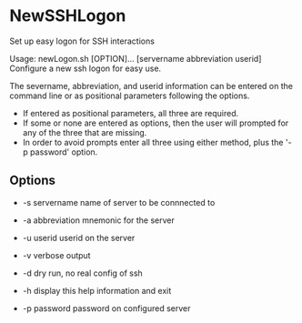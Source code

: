 # NewSSHLogon
Set up easy logon for SSH interactions

Usage: newLogon.sh [OPTION]... [servername abbreviation userid]
Configure a new ssh logon for easy use.
 
  The severname, abbreviation, and userid information can
  be entered on the command line or as positional 
  parameters following the options. 
  
  * If entered as positional parameters, all three are required. 
  * If some or none are entered as options, then the user will prompted for any of the three that are missing.  
  * In order to avoid prompts enter all three using either method, plus the '-p password' option. 
  
  ## Options
  
   * -s servername      name of server to be connnected to 
   * -a abbreviation    mnemonic for the server
   * -u userid          userid on the server
  
   * -v                 verbose output
   * -d                 dry run, no real config of ssh
   * -h                 display this help information and exit
   * -p password        password on configured server 

